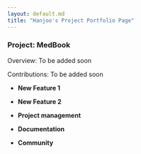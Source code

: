 ```yaml
---
layout: default.md
title: "Hanjoo's Project Portfolio Page"
---
```


### Project: MedBook

Overview: To be added soon

Contributions: To be added soon

* **New Feature 1**

* **New Feature 2**

* **Project management**

* **Documentation**

* **Community**


